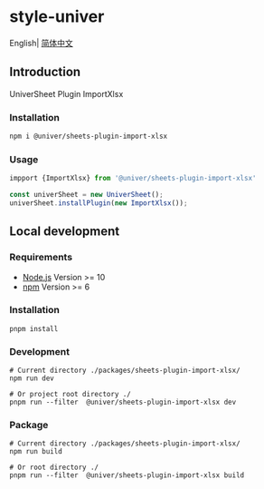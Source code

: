 # style-univer

English| [简体中文](./README-zh.md)

## Introduction

UniverSheet Plugin ImportXlsx

### Installation

```bash
npm i @univer/sheets-plugin-import-xlsx
```

### Usage

```js
impport {ImportXlsx} from '@univer/sheets-plugin-import-xlsx'

const univerSheet = new UniverSheet();
univerSheet.installPlugin(new ImportXlsx());
```

## Local development

### Requirements

-   [Node.js](https://nodejs.org/en/) Version >= 10
-   [npm](https://www.npmjs.com/) Version >= 6

### Installation

```
pnpm install
```

### Development

```
# Current directory ./packages/sheets-plugin-import-xlsx/
npm run dev

# Or project root directory ./
pnpm run --filter  @univer/sheets-plugin-import-xlsx dev
```

### Package

```
# Current directory ./packages/sheets-plugin-import-xlsx/
npm run build

# Or root directory ./
pnpm run --filter  @univer/sheets-plugin-import-xlsx build
```

